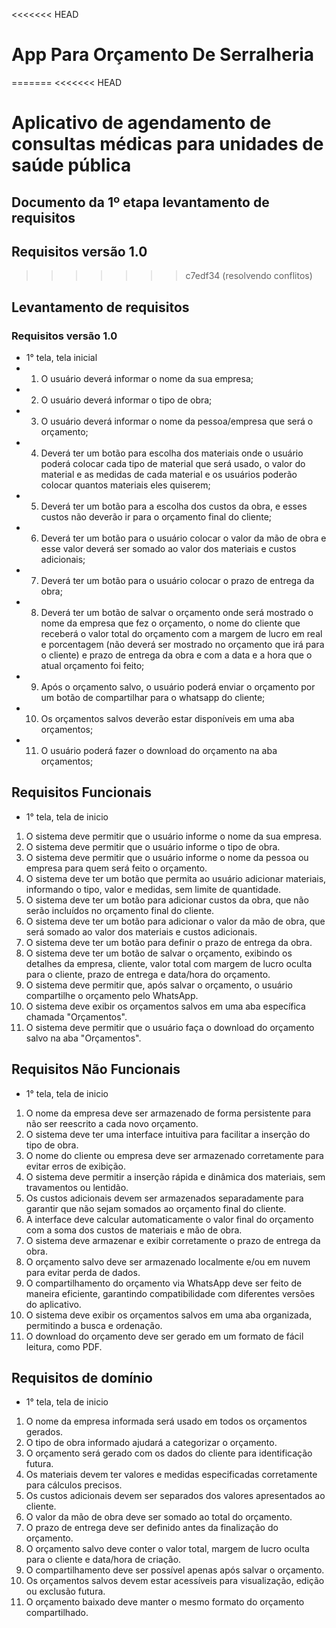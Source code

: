 <<<<<<< HEAD
# App Para Orçamento De Serralheria
=======
<<<<<<< HEAD
# Aplicativo de agendamento de consultas médicas para unidades de saúde pública
## Documento da 1º etapa levantamento de requisitos
## Requisitos versão 1.0
>>>>>>> c7edf34 (resolvendo conflitos)

## Levantamento de requisitos
### Requisitos versão 1.0
- 1° tela, tela inicial
- 1.    O usuário deverá informar o nome da sua empresa;
- 2.	O usuário deverá informar o tipo de obra;
- 3.	O usuário deverá informar o nome da pessoa/empresa que será o orçamento;
- 4.	Deverá ter um botão para escolha dos materiais onde o usuário poderá colocar cada tipo de material que será usado, o valor do material e as medidas de cada material e os usuários poderão colocar quantos materiais eles quiserem;
- 5.	Deverá ter um botão para a escolha dos custos da obra, e esses custos não deverão ir para o orçamento final do cliente;
- 6.	Deverá ter um botão para o usuário colocar o valor da mão de obra e esse valor deverá ser somado ao valor dos materiais e custos adicionais;
- 7.	Deverá ter um botão para o usuário colocar o prazo de entrega da obra;
- 8.	Deverá ter um botão de salvar o orçamento onde será mostrado o nome da empresa que fez o orçamento, o nome do cliente que receberá o valor total do orçamento com a margem de lucro em real e porcentagem (não deverá ser mostrado no orçamento que irá para o cliente) e prazo de entrega da obra e com a data e a hora que o atual orçamento foi feito;
- 9.	Após o orçamento salvo, o usuário poderá enviar o orçamento por um botão de compartilhar para o whatsapp do cliente;
- 10.	Os orçamentos salvos deverão estar disponíveis em uma aba orçamentos;
- 11.	O usuário poderá fazer o download do orçamento na aba orçamentos;

## Requisitos Funcionais
- 1° tela, tela de inicio
1.	O sistema deve permitir que o usuário informe o nome da sua empresa.
2.	O sistema deve permitir que o usuário informe o tipo de obra.
3.	O sistema deve permitir que o usuário informe o nome da pessoa ou empresa para quem será feito o orçamento.
4.	O sistema deve ter um botão que permita ao usuário adicionar materiais, informando o tipo, valor e medidas, sem limite de quantidade.
5.	O sistema deve ter um botão para adicionar custos da obra, que não serão incluídos no orçamento final do cliente.
6.	O sistema deve ter um botão para adicionar o valor da mão de obra, que será somado ao valor dos materiais e custos adicionais.
7.	O sistema deve ter um botão para definir o prazo de entrega da obra.
8.	O sistema deve ter um botão de salvar o orçamento, exibindo os detalhes da empresa, cliente, valor total com margem de lucro oculta para o cliente, prazo de entrega e data/hora do orçamento.
9.	O sistema deve permitir que, após salvar o orçamento, o usuário compartilhe o orçamento pelo WhatsApp.
10.	O sistema deve exibir os orçamentos salvos em uma aba específica chamada "Orçamentos".
11.	O sistema deve permitir que o usuário faça o download do orçamento salvo na aba "Orçamentos".

## Requisitos Não Funcionais
- 1° tela, tela de inicio
1.	O nome da empresa deve ser armazenado de forma persistente para não ser reescrito a cada novo orçamento.
2.	O sistema deve ter uma interface intuitiva para facilitar a inserção do tipo de obra.
3.	O nome do cliente ou empresa deve ser armazenado corretamente para evitar erros de exibição.
4.	O sistema deve permitir a inserção rápida e dinâmica dos materiais, sem travamentos ou lentidão.
5.	Os custos adicionais devem ser armazenados separadamente para garantir que não sejam somados ao orçamento final do cliente.
6.	A interface deve calcular automaticamente o valor final do orçamento com a soma dos custos de materiais e mão de obra.
7.	O sistema deve armazenar e exibir corretamente o prazo de entrega da obra.
8.	O orçamento salvo deve ser armazenado localmente e/ou em nuvem para evitar perda de dados.
9.	O compartilhamento do orçamento via WhatsApp deve ser feito de maneira eficiente, garantindo compatibilidade com diferentes versões do aplicativo.
10.	O sistema deve exibir os orçamentos salvos em uma aba organizada, permitindo a busca e ordenação.
11.	O download do orçamento deve ser gerado em um formato de fácil leitura, como PDF.

## Requisitos de domínio
- 1° tela, tela de inicio
1.	O nome da empresa informada será usado em todos os orçamentos gerados.
2.	O tipo de obra informado ajudará a categorizar o orçamento.
3.	O orçamento será gerado com os dados do cliente para identificação futura.
4.	Os materiais devem ter valores e medidas especificadas corretamente para cálculos precisos.
5.	Os custos adicionais devem ser separados dos valores apresentados ao cliente.
6.	O valor da mão de obra deve ser somado ao total do orçamento.
7.	O prazo de entrega deve ser definido antes da finalização do orçamento.
8.	O orçamento salvo deve conter o valor total, margem de lucro oculta para o cliente e data/hora de criação.
9.	O compartilhamento deve ser possível apenas após salvar o orçamento.
10.	Os orçamentos salvos devem estar acessíveis para visualização, edição ou exclusão futura.
11.	O orçamento baixado deve manter o mesmo formato do orçamento compartilhado.